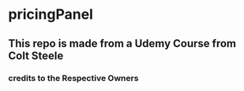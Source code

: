 # pricingPanel
## This repo is made from a Udemy Course from Colt Steele
### credits to the Respective Owners 

